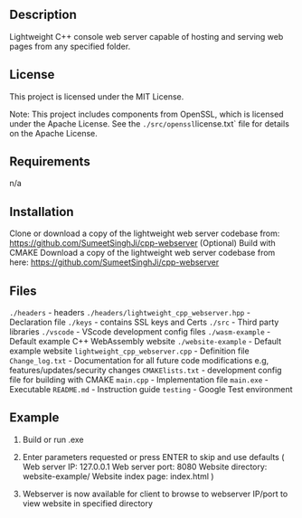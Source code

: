 ## Description

Lightweight C++ console web server capable of hosting and serving web pages from any specified folder.

## License

This project is licensed under the MIT License.

Note: This project includes components from OpenSSL, which is licensed under the Apache License. See the `./src/openssl`license.txt` file for details on the Apache License.

## Requirements

n/a

## Installation

Clone or download a copy of the lightweight web server codebase from: https://github.com/SumeetSinghJi/cpp-webserver (Optional) Build with CMAKE
Download a copy of the lightweight web server codebase from here: https://github.com/SumeetSinghJi/cpp-webserver

## Files

`./headers` - headers
`./headers/lightweight_cpp_webserver.hpp` - Declaration file
`./keys` - contains SSL keys and Certs
`./src` - Third party libraries
`./vscode` - VScode development config files
`./wasm-example` - Default example C++ WebAssembly website
`./website-example` - Default example website
`lightweight_cpp_webserver.cpp` - Definition file
`Change_log.txt` - Documentation for all future code modifications e.g, features/updates/security changes
`CMAKElists.txt` - development config file for building with CMAKE
`main.cpp` - Implementation file
`main.exe` - Executable
`README.md` - Instruction guide
`testing` - Google Test environment

## Example

1. Build or run .exe

2. Enter parameters requested or press ENTER to skip and use defaults 
( 
    Web server IP: 127.0.0.1 
    Web server port: 8080 
    Website directory: 
    website-example/ Website 
    index page: index.html 
)
3. Webserver is now available for client to browse to webserver IP/port to view website in specified directory